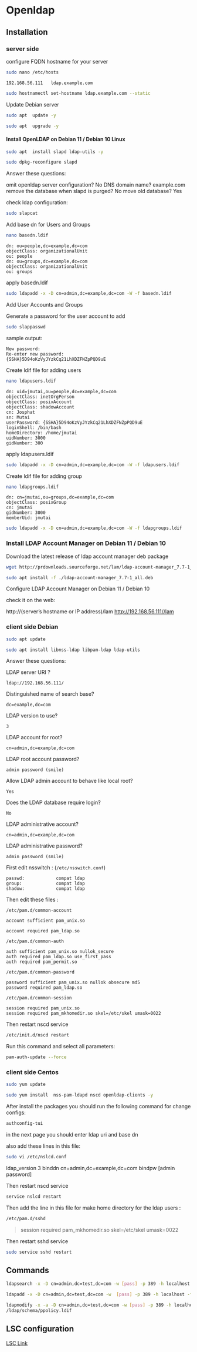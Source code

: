 # Openldap

## Installation

### server side

configure FQDN hostname for your server

```bash
sudo nano /etc/hosts
```

`192.168.56.111   ldap.example.com`

```bash
sudo hostnamectl set-hostname ldap.example.com --static
```

Update Debian server

```bash
sudo apt  update -y
```

```bash
sudo apt  upgrade -y
```

#### Install OpenLDAP on Debian 11 / Debian 10 Linux

```bash
sudo apt  install slapd ldap-utils -y
```

```bash
sudo dpkg-reconfigure slapd
```

Answer these questions:

omit openldap server configuration? No
DNS domain name? example.com
remove the database when slapd is purged? No
move old database? Yes

check ldap configuration:

```bash
sudo slapcat
```

Add base dn for Users and Groups

```bash
nano basedn.ldif
```

```plaintext
dn: ou=people,dc=example,dc=com 
objectClass: organizationalUnit
ou: people
dn: ou=groups,dc=example,dc=com
objectClass: organizationalUnit
ou: groups
```

apply basedn.ldif

```bash
sudo ldapadd -x -D cn=admin,dc=example,dc=com -W -f basedn.ldif
```

Add User Accounts and Groups

Generate a password for the user account to add

```bash
sudo slappasswd
```

sample output:

```plaintext
New password:
Re-enter new password:
{SSHA}5D94oKzVyJYzkCq21LhXDZFNZpPQD9uE
```

Create ldif file for adding users

```bash
nano ldapusers.ldif
```

```plaintext
dn: uid=jmutai,ou=people,dc=example,dc=com
objectClass: inetOrgPerson
objectClass: posixAccount
objectClass: shadowAccount
cn: Josphat
sn: Mutai
userPassword: {SSHA}5D94oKzVyJYzkCq21LhXDZFNZpPQD9uE
loginShell: /bin/bash
homeDirectory: /home/jmutai
uidNumber: 3000
gidNumber: 300

```

apply ldapusers.ldif

```bash
sudo ldapadd -x -D cn=admin,dc=example,dc=com -W -f ldapusers.ldif
```

Create ldif file for adding group

```bash
nano ldapgroups.ldif
```

```plaintext
dn: cn=jmutai,ou=groups,dc=example,dc=com
objectClass: posixGroup
cn: jmutai
gidNumber: 3000
memberUid: jmutai
```

```bash
sudo ldapadd -x -D cn=admin,dc=example,dc=com -W -f ldapgroups.ldif
```

### Install LDAP Account Manager on Debian 11 / Debian 10

Download the latest release of ldap account manager deb package

```bash
wget http://prdownloads.sourceforge.net/lam/ldap-account-manager_7.7-1_all.deb
```

```bash
sudo apt install -f ./ldap-account-manager_7.7-1_all.deb
```

Configure LDAP Account Manager on Debian 11 / Debian 10

check it on the web:

http://(server’s hostname or IP address)/lam
http://192.168.56.111//lam

### client side Debian 

```bash
sudo apt update
```

```bash
sudo apt install libnss-ldap libpam-ldap ldap-utils
```

Answer these questions:

LDAP server URI ?

`ldap://192.168.56.111/`

Distinguished name of search base?

`dc=example,dc=com`

LDAP version to use?

`3`

LDAP account for root?

`cn=admin,dc=example,dc=com`

LDAP root account password?

`admin password (smile)`

Allow LDAP admin account to behave like local root?

`Yes`

Does the LDAP database require login?

`No`

LDAP administrative account?

`cn=admin,dc=example,dc=com`

LDAP administrative password?

`admin password (smile)`

First edit nsswitch : (`/etc/nsswitch.conf`)

```plaintext
passwd:            compat ldap
group:             compat ldap
shadow:            compat ldap
```

Then edit these files :

`/etc/pam.d/common-account`

`account sufficient pam_unix.so`

`account required pam_ldap.so`

`/etc/pam.d/common-auth`

```plaintext
auth sufficient pam_unix.so nullok_secure
auth required pam_ldap.so use_first_pass
auth required pam_permit.so
```

`/etc/pam.d/common-password`

```plaintext
password sufficient pam_unix.so nullok obsecure md5
password required pam_ldap.so
```

`/etc/pam.d/common-session`

```plaintext
session required pam_unix.so
session required pam_mkhomedir.so skel=/etc/skel umask=0022
```

Then restart nscd service

```bash
/etc/init.d/nscd restart
 ```

Run this command and select all parameters:

```bash
pam-auth-update --force
```

### client side Centos

```bash
sudo yum update
```

```bash
sudo yum install  nss-pam-ldapd nscd openldap-clients -y
```

After install the packages you should run the following command for change configs:

```bash
authconfig-tui
```

in the next page you should enter ldap uri and base dn

also add these lines in this file:

```bash
sudo vi /etc/nslcd.conf
```

ldap_version 3
binddn cn=admin,dc=example,dc=com
bindpw [admin password]

Then restart nscd service

```bash
service nslcd restart
```

Then add the line in this file for make home directory for the ldap users :

```bash
/etc/pam.d/sshd
```

> session required pam_mkhomedir.so skel=/etc/skel umask=0022

Then restart sshd service

```bash
sudo service sshd restart
```

## Commands

```bash
ldapsearch -x -D cn=admin,dc=test,dc=com -w [pass] -p 389 -h localhost
```

```bash
ldapadd -x -D cn=admin,dc=test,dc=com -w  [pass] -p 389 -h localhost -f sshPublicKey.ldif
```

```bash
ldapmodify -x -a -D cn=admin,dc=test,dc=com -w [pass] -p 389 -h localhost -f /etc
/ldap/schema/ppolicy.ldif
```

## LSC configuration

[LSC Link](http://lsc-project.org/)
